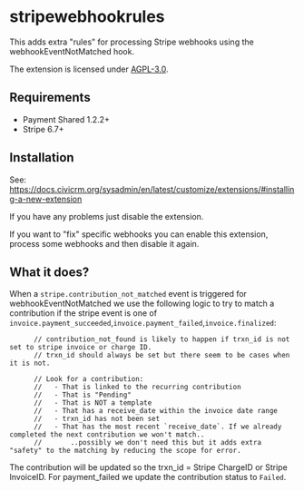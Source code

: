 # stripewebhookrules

This adds extra "rules" for processing Stripe webhooks using the webhookEventNotMatched hook.

The extension is licensed under [AGPL-3.0](LICENSE.txt).

## Requirements

* Payment Shared 1.2.2+
* Stripe 6.7+

## Installation

See: https://docs.civicrm.org/sysadmin/en/latest/customize/extensions/#installing-a-new-extension

If you have any problems just disable the extension.

If you want to "fix" specific webhooks you can enable this extension, process some webhooks and then disable it again.

## What it does?

When a `stripe.contribution_not_matched` event is triggered for webhookEventNotMatched we use the following logic to
try to match a contribution if the stripe event is one of `invoice.payment_succeeded`,`invoice.payment_failed`,`invoice.finalized`:
```
      // contribution_not_found is likely to happen if trxn_id is not set to stripe invoice or charge ID.
      // trxn_id should always be set but there seem to be cases when it is not.

      // Look for a contribution:
      //   - That is linked to the recurring contribution
      //   - That is "Pending"
      //   - That is NOT a template
      //   - That has a receive_date within the invoice date range
      //   - trxn_id has not been set
      //   - That has the most recent `receive_date`. If we already completed the next contribution we won't match..
      //       ..possibly we don't need this but it adds extra "safety" to the matching by reducing the scope for error.
```

The contribution will be updated so the trxn_id = Stripe ChargeID or Stripe InvoiceID.
For payment_failed we update the contribution status to `Failed`.
